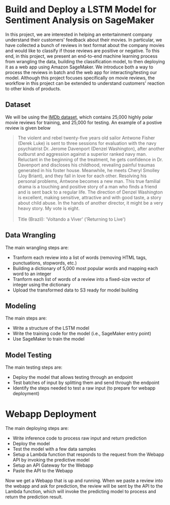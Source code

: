 # Build and Deploy a LSTM Model for Sentiment Analysis on SageMaker

In this project, we are interested in helping an entertainment company understand their customers' feedback about their movies. In particular, we have collected a bunch of reviews in text format about the company movies and would like to classify if those reviews are positive or negative. To this end, in this project, we present an end-to-end machine learning process from wrangling the data, building the classification model, to then deploying it as a web app using Amazon SageMaker. We introduce both a way to process the reviews in batch and the web app for interacting/testing our model. Although this project focuses specifically on movie reviews, the workflow in this project can be extended to understand customers' reaction to other kinds of products.

## Dataset

We will be using the [IMDb dataset](http://ai.stanford.edu/~amaas/data/sentiment/), which contains 25,000 highly polar movie reviews for training, and 25,000 for testing. An example of a postive review is given below

> The violent and rebel twenty-five years old sailor Antwone Fisher (Derek Luke) is sent to three sessions for evaluation with the navy psychiatrist Dr. Jerome Davenport (Denzel Washington), after another outburst and aggression against a superior ranked navy man. Reluctant in the beginning of the treatment, he gets confidence in Dr. Davenport and discloses his childhood, revealing painful traumas generated in his foster house. Meanwhile, he meets Cheryl Smolley (Joy Briant), and they fall in love for each other. Resolving his personal problems, Antwone becomes a new man. This true familial drama is a touching and positive story of a man who finds a friend and is sent back to a regular life. The direction of Denzel Washington is excellent, making sensitive, attractive and with good taste, a story about child abuse. In the hands of another director, it might be a very heavy story. My vote is eight.<br /><br />Title (Brazil): 'Voltando a Viver' ('Returning to Live')

## Data Wrangling

The main wrangling steps are:
- Tranform each review into a list of words (removing HTML tags, punctuations, stopwords, etc.)
- Building a dictionary of 5,000 most popular words and mapping each word to an integer
- Tranform each list of words of a review into a fixed-size vector of integer using the dictionary
- Upload the transformed data to S3 ready for model building

## Modeling

The main steps are:
- Write a structure of the LSTM model 
- Write the training code for the model (i.e., SageMaker entry point)
- Use SageMaker to train the model

## Model Testing

The main testing steps are:
- Deploy the model that allows testing through an endpoint
- Test batches of input by splitting them and send through the endpoint
- Identify the steps needed to test a raw input (to prepare for webapp deployment)

# Webapp Deployment

The main deploying steps are:
- Write inference code to process raw input and return prediction
- Deploy the model
- Test the model with a few data samples
- Setup a Lambda function that responds to the request from the Webapp API by invoking the predictive model
- Setup an API Gateway for the Webapp
- Paste the API to the Webapp

Now we get a Webapp that is up and running. When we paste a review into the webapp and ask for prediction, the review will be sent by the API to the Lambda function, which will invoke the predicting model to process and return the prediction result. 





